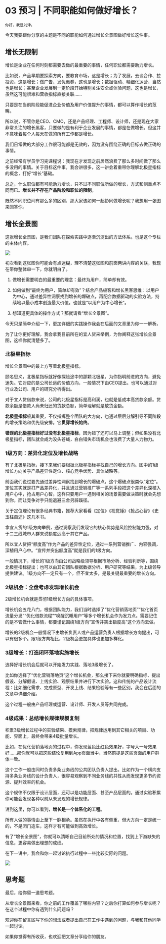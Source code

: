 # 03 预习 | 不同职能如何做好增长？

    你好，我是刘津。

今天我要跟你分享的主题是不同的职能如何通过增长全景图做好增长这件事。

## 增长无限制

增长是企业在任何时刻都需要去做的最重要的事情，任何职位都需要助力增长。

比如说，产品早期要探索方向，要教育市场，这是增长；为了发展，去谈合作、拉投资，这是增长；做广告、发优惠券，这也是增长；数据驱动、精细化运营，当然也是增长；甚至企业发展到一定阶段开始特别关注安全或体验问题，这也是增长，虽然这可能很难和营收指标直接关联……

只要是在当前阶段能促进企业价值及用户价值提升的事情，都可以算作增长的范畴。

所以说，不管你是CEO、CMO，还是产品经理、工程师、设计师，还是现在大家非常关注的增长黑客，只要做的是有利于企业发展的事情，都是在做增长。但这并不意味着每个人每天在做的所有工作都是增长。

我们日常做的大部分工作很可能都是无效的，因为没有围绕正确的目标去做正确的事情。

之前经常有学员学习完课程说：我现在才发现之前居然浪费了那么多时间做了那么多没用的事情。关于目标这件事，我会讲很多，这一讲会着重带你理解北极星指标的概念，打好“增长”基础。

总之，什么职位都有可能助力增长，只不过不同职位所做的增长，方式和侧重点不同而已。**增长并不存在产品阶段和职****位****的限制**。

既然不同职位间有那么多的区别，那大家该如何一起协同做增长呢？我想用一张图来回答你。

## 增长全景图

这张增长全景图，是我们团队在探索实践中逐渐沉淀出的方法体系。也是这个专栏的主体内容。

![](https://static001.geekbang.org/resource/image/9b/90/9be1cc04a83af496386c3efd4ca79790.png)

初次看到这张图你可能会有点迷糊，理不清楚这张图和前面两讲内容的关联，我现在带你整体串一下，你就明白了。

1.  做增长需要明白的最重要的理念：最终为用户，简单却有效。
    
2.  如何做到“最终为用户，简单却有效”？结合产品极客和增长黑客思维：以用户为中心，通过差异性洞察找到增长的爆破点，再配合数据驱动的实验方法，持续地以最小成本创造最大价值。也就是“以用户为中心增长”。
    
3.  想知道更具体的操作方式？那就请看“增长全景图”。
    

今天只是简单介绍一下，更加详细的实践操作我会在后面的文章里为你一一解析。

为了让你更好理解，我会拿我目前所在的宜人贷来举例，为你阐释这张增长全景图，这样你就清楚多了。

### 北极星指标

增长全景图中的最上方写着北极星指标。

顾名思义，北极星指标就好像探险途中的那颗北极星，为你指明前进的方向，避免迷失。它对应的是公司长远的价值方向，一般情况下由CEO提出。也可以通过对行业及公司、用户的研究分析得出。

对于宜人贷借款来说，公司的北极星指标是高利润，也就是低成本高贷款余额。贷款余额是借款人尚未归还的贷款总额，简单理解就是放贷金额。

**北极星指标**极其重要，不仅指挥整个团队的大方向，也通过层层分解引导不同阶段的增长策略和优先级安排。它**贯穿增长始终**。

**错误的北极星指标好过没有北极星指标**，因为错了还可以马上调整；但如果没有北极星指标，团队就会成为没头苍蝇，白白错失市场机会也浪费了大量人力物力。

### 1级方向：差异化定位及增长战略

有了北极星指标，接下来我们要根据北极星指标寻找自己的增长方向。图中的1级增长方向关乎产品差异性定位、核心竞争优势、具体战略等。

前面我们说过要先通过差异性洞察找到增长的爆破点，这个爆破点很类似“定位”。定位其实就是打产品差异化，并且通过营销推广等一系列手段把这个差异化深植入用户心中，抢占用户心智。这样只要用户一遇到相关的场景需要做决策时就会先想到你，而让竞争对手只能退避三舍另辟蹊径。

关于定位理论有很多经典书籍，推荐大家看看《定位》《视觉锤》《抢占心智》《史玉柱自述》这几本书。

拿宜人贷的1级方向举例，通过洞察我们发现它的核心优势是风险控制能力强，对于二三线城市人群来说额度远高于其它产品。

所以宜人贷把“额度高”作为产品的差异性定位，通过一系列营销推广、内容强调，深植用户心中。“宣传并突出额度高”就是我们的1级方向。

一般情况下，增长的1级方向由公司战略级领导根据市场分析、经验判断等，围绕北极星指标提出；也可以由其它团队根据数据分析、用户研究等结果，为上级领导提供建议。1级方向不一定只有一个，但不宜太多，是最关键最重要的增长方向。

### 2级机会：全盘考虑发现增长机会

2级增长机会就是贯彻1级增长方向的具体事项。

增长机会五花八门，根据团队能力，我们当时选择了“优化营销落地页”“优化首页流量分发”“优化借款流程”“唤醒沉睡用户”等多个增长机会作为发力点。需要记住的是不管做什么事情，都要谨记围绕1级方向“宣传并突出额度高”这个方向去做。

增长的2级机会一般情况下由增长负责人或产品运营负责人根据增长方向提出，可以有很多个。跟1级方向相比，2级机会更加具体也更加多样化。

### 3级增长：打造闭环落地实施增长

选择好增长机会后就可以开始发力实践、落地3级增长了。

比如你选择了“优化营销落地页”这个增长机会，那么接下来你就要明确指标、提出假设、分解假设、上线实验、观察结果并进行下次实验。这和传统的产品设计流程：比如细化需求、完成原型、开发上线、结果检验等有一些区别，我会在后面的文章中详细介绍。

这个过程一般由产品经理或运营、设计师、开发人员等共同完成。

### 4级成果：总结增长规律规模复制

积累3级增长过程中的实验结果、摸索规律，把规律运用到其它相关的项目、功能、界面上，最终会带来4级批量增长。

比如，在优化营销落地页的过程中，你发现蓝色比红色效果好，字号大一号效果好……那你就可以把这些结论复用到App页面当中，当然前提是这些页面的用户群体一致。

这个工作一般由同时负责多条业务线的公共团队负责人提出。比如作为一个横向支持多条业务线的设计负责人，很容易观察到不同业务线的共性从而发现更多节约资源、提升效率的机会。

这个规律不仅限于设计层面，还可以是功能层面、甚至产品层面的。通过实验积累你可能会发现各种以前从未发现的增长规律。

讲到这里，你可以看到，**增长是一个体系化的工程**。

所有人做的事情由上至下一脉相承。虽然在执行中各有侧重，但大方向一定是统一的，不是闭门造车，这样才有可能做到高效增长。

有了“增长全景图”，你就可以清晰自己目前所处的情况和位置，找到上下游缺失的信息，更容易做出理想的成绩。

在下一讲中，我会和你一起讨论执行过程中一些比较实际的问题。

![](https://static001.geekbang.org/resource/image/57/83/57c20e1006082ccfee8429d290977483.jpg)

## 思考题

最后，给你留一道思考题。

从增长全景图来看，你之前的工作覆盖了哪些内容？之后你打算如何参与增长呢？在这个过程中你有遇到什么问题吗？

欢迎你在留言区写下你的想法或者提出自己在工作中遇到的问题，与我和其他同学一起讨论。

如果你觉得有所收获，也欢迎把文章分享给你的朋友。
    